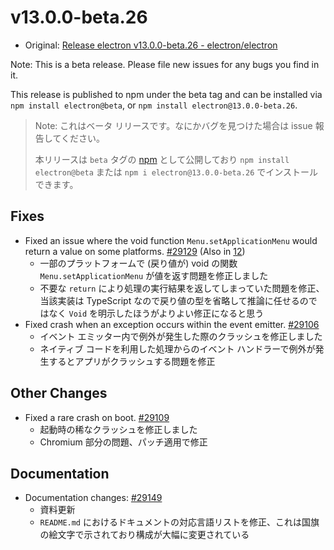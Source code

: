 # v13.0.0-beta.26

- Original: [Release electron v13.0.0-beta.26 - electron/electron](https://github.com/electron/electron/releases/tag/v13.0.0-beta.26)

Note: This is a beta release. Please file new issues for any bugs you find in it.

This release is published to npm under the beta tag and can be installed via `npm install electron@beta`, or `npm install electron@13.0.0-beta.26`.

> Note: これはベータ リリースです。なにかバグを見つけた場合は issue 報告してください。
>
> 本リリースは `beta` タグの [npm](https://www.npmjs.com/package/electron) として公開しており `npm install electron@beta` または `npm i electron@13.0.0-beta.26` でインストールできます。

## Fixes

- Fixed an issue where the void function `Menu.setApplicationMenu` would return a value on some platforms. [#29129](https://github.com/electron/electron/pull/29129) (Also in [12](https://github.com/electron/electron/pull/29128))
  - 一部のプラットフォームで (戻り値が) void の関数 `Menu.setApplicationMenu` が値を返す問題を修正しました
  - 不要な `return` により処理の実行結果を返してしまっていた問題を修正、当該実装は TypeScript なので戻り値の型を省略して推論に任せるのではなく `Void` を明示したほうがよりよい修正になると思う
- Fixed crash when an exception occurs within the event emitter. [#29106](https://github.com/electron/electron/pull/29106)
  - イベント エミッター内で例外が発生した際のクラッシュを修正しました
  - ネイティブ コードを利用した処理からのイベント ハンドラーで例外が発生するとアプリがクラッシュする問題を修正

## Other Changes

- Fixed a rare crash on boot. [#29109](https://github.com/electron/electron/pull/29109)
  - 起動時の稀なクラッシュを修正しました
  - Chromium 部分の問題、パッチ適用で修正

## Documentation

- Documentation changes: [#29149](https://github.com/electron/electron/pull/29149)
  - 資料更新
  - `README.md` におけるドキュメントの対応言語リストを修正、これは国旗の絵文字で示されており構成が大幅に変更されている
